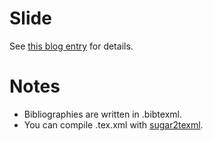 # Slide
See [this blog entry](http://saireya.hateblo.jp/entry/class/security) for details.

# Notes
- Bibliographies are written in .bibtexml.
- You can compile .tex.xml with [sugar2texml](https://bitbucket.org/saireya/sugar2texml).
